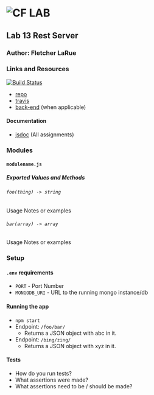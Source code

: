 ![CF](http://i.imgur.com/7v5ASc8.png) LAB
=================================================

## Lab 13 Rest Server

### Author: Fletcher LaRue

### Links and Resources
[![Build Status](https://www.travis-ci.com/asdFletcher/13-rest-server.svg?branch=master)](https://www.travis-ci.com/asdFletcher/13-rest-server)

* [repo](https://github.com/asdFletcher/13-rest-server)
* [travis](https://www.travis-ci.com/asdFletcher/13-rest-server)
* [back-end](http://xyz.com) (when applicable)

#### Documentation
* [jsdoc](http://xyz.com) (All assignments)

### Modules
#### `modulename.js`
##### Exported Values and Methods

###### `foo(thing) -> string`
Usage Notes or examples

###### `bar(array) -> array`
Usage Notes or examples

### Setup
#### `.env` requirements
* `PORT` - Port Number
* `MONGODB_URI` - URL to the running mongo instance/db

#### Running the app
* `npm start`
* Endpoint: `/foo/bar/`
  * Returns a JSON object with abc in it.
* Endpoint: `/bing/zing/`
  * Returns a JSON object with xyz in it.
  
#### Tests
* How do you run tests?
* What assertions were made?
* What assertions need to be / should be made?

